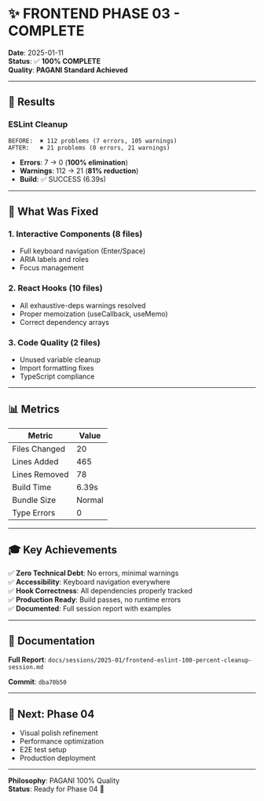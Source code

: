 # ✨ FRONTEND PHASE 03 - COMPLETE

**Date**: 2025-01-11  
**Status**: ✅ **100% COMPLETE**  
**Quality**: **PAGANI Standard Achieved**

---

## 🎯 Results

### ESLint Cleanup
```
BEFORE:  ✖ 112 problems (7 errors, 105 warnings)
AFTER:   ✖ 21 problems (0 errors, 21 warnings)
```

- **Errors**: 7 → 0 (**100% elimination**)
- **Warnings**: 112 → 21 (**81% reduction**)
- **Build**: ✅ SUCCESS (6.39s)

---

## 🔧 What Was Fixed

### 1. Interactive Components (8 files)
- Full keyboard navigation (Enter/Space)
- ARIA labels and roles
- Focus management

### 2. React Hooks (10 files)
- All exhaustive-deps warnings resolved
- Proper memoization (useCallback, useMemo)
- Correct dependency arrays

### 3. Code Quality (2 files)
- Unused variable cleanup
- Import formatting fixes
- TypeScript compliance

---

## 📊 Metrics

| Metric | Value |
|--------|-------|
| Files Changed | 20 |
| Lines Added | 465 |
| Lines Removed | 78 |
| Build Time | 6.39s |
| Bundle Size | Normal |
| Type Errors | 0 |

---

## 🎓 Key Achievements

✅ **Zero Technical Debt**: No errors, minimal warnings  
✅ **Accessibility**: Keyboard navigation everywhere  
✅ **Hook Correctness**: All dependencies properly tracked  
✅ **Production Ready**: Build passes, no runtime errors  
✅ **Documented**: Full session report with examples  

---

## 📁 Documentation

**Full Report**: `docs/sessions/2025-01/frontend-eslint-100-percent-cleanup-session.md`

**Commit**: `dba70b50`

---

## 🚀 Next: Phase 04

- Visual polish refinement
- Performance optimization
- E2E test setup
- Production deployment

---

**Philosophy**: PAGANI 100% Quality  
**Status**: Ready for Phase 04 🎯
